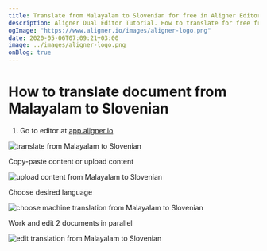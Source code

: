 ```yaml
---
title: Translate from Malayalam to Slovenian for free in Aligner Editor
description: Aligner Dual Editor Tutorial. How to translate for free from Malayalam to Slovenian. Aligner is multilingual document management platform. 
ogImage: "https://www.aligner.io/images/aligner-logo.png"
date: 2020-05-06T07:09:21+03:00
image: ../images/aligner-logo.png
onBlog: true
---
```


# How to translate document from Malayalam to Slovenian

1. Go to editor at [app.aligner.io](https://app.aligner.io "Aligner App web page")

![translate from Malayalam to Slovenian](../aligner-blank-editor.png "translate from Malayalam to Slovenian")

Copy-paste content or upload content

![upload content from Malayalam to Slovenian](../aligner-uploaded-document.png "upload content from Malayalam to Slovenian")

Choose desired language

![choose machine translation from Malayalam to Slovenian](../aligner-language-dropdown.png "choose machine translation from Malayalam to Slovenian")

Work and edit 2 documents in parallel

![edit translation from Malayalam to Slovenian](../aligner-double-sitded-editor.png "edit translation from Malayalam to Slovenian")

